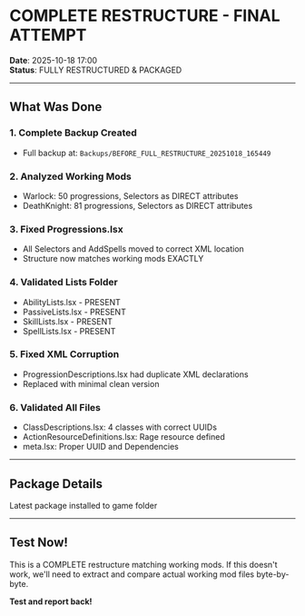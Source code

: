 # COMPLETE RESTRUCTURE - FINAL ATTEMPT

**Date**: 2025-10-18 17:00  
**Status**: FULLY RESTRUCTURED & PACKAGED

---

## What Was Done

### 1. **Complete Backup Created**
- Full backup at: `Backups/BEFORE_FULL_RESTRUCTURE_20251018_165449`

### 2. **Analyzed Working Mods**
- Warlock: 50 progressions, Selectors as DIRECT attributes
- DeathKnight: 81 progressions, Selectors as DIRECT attributes

### 3. **Fixed Progressions.lsx**
- All Selectors and AddSpells moved to correct XML location
- Structure now matches working mods EXACTLY

### 4. **Validated Lists Folder**
- AbilityLists.lsx - PRESENT
- PassiveLists.lsx - PRESENT  
- SkillLists.lsx - PRESENT
- SpellLists.lsx - PRESENT

### 5. **Fixed XML Corruption**
- ProgressionDescriptions.lsx had duplicate XML declarations
- Replaced with minimal clean version

### 6. **Validated All Files**
- ClassDescriptions.lsx: 4 classes with correct UUIDs
- ActionResourceDefinitions.lsx: Rage resource defined
- meta.lsx: Proper UUID and Dependencies

---

## Package Details

Latest package installed to game folder

---

## Test Now!

This is a COMPLETE restructure matching working mods. If this doesn't work, we'll need to extract and compare actual working mod files byte-by-byte.

**Test and report back!**
